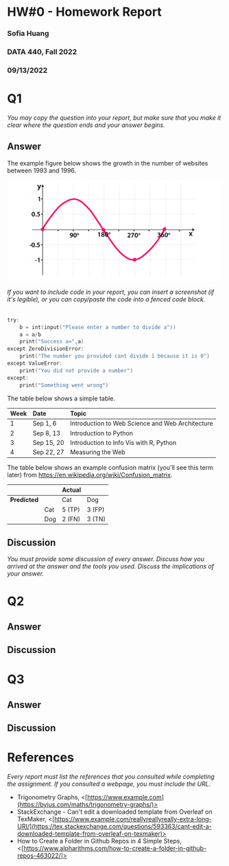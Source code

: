 # HW#0 - Homework Report
### Sofia Huang
### DATA 440, Fall 2022
### 09/13/2022

# Q1

*You may copy the question into your report, but make sure that you make it clear where the question ends and your answer begins.*

## Answer

The example figure below shows the growth in the number of websites between 1993 and 1996.

![\label{fig:sine-graph}](hw0/report/Sine-Graph.png)

*If you want to include code in your report, you can insert a screenshot (if it's legible), or you can copy/paste the code into a fenced code block.*

```a = 1

try:
    b = int(input("Please enter a number to divide a"))
    a = a/b
    print("Success a=",a)
except ZeroDivisionError:
    print("The number you provided cant divide 1 because it is 0")
except ValueError:
    print("You did not provide a number")
except:
    print("Something went wrong")
```

The table below shows a simple table.  

|Week|Date|Topic|
|:---|:---|:---|
|1|Sep 1, 6|Introduction to Web Science and Web Architecture|
|2|Sep 8, 13|Introduction to Python|
|3|Sep 15, 20|Introduction to Info Vis with R, Python|
|4|Sep 22, 27|Measuring the Web|

The table below shows an example confusion matrix (you'll see this term later) from <https://en.wikipedia.org/wiki/Confusion_matrix>.

| | |Actual||
|---|---|---|---|
|**Predicted**| |Cat|Dog|
| |Cat|5 (TP)|3 (FP)|
| |Dog|2 (FN)|3 (TN)|

## Discussion

*You must provide some discussion of every answer. Discuss how you arrived at the answer and the tools you used. Discuss the implications of your answer.*

# Q2

## Answer

## Discussion

# Q3

## Answer

## Discussion

# References

*Every report must list the references that you consulted while completing the assignment. If you consulted a webpage, you must include the URL.*

* Trigonometry Graphs, <[https://www.example.com](https://byjus.com/maths/trigonometry-graphs/)>
* StackExchange - Can't edit a downloaded template from Overleaf on TexMaker, <[https://www.example.com/reallyreallyreally-extra-long-URI/](https://tex.stackexchange.com/questions/593363/cant-edit-a-downloaded-template-from-overleaf-on-texmaker)>
* How to Create a Folder in Github Repos in 4 Simple Steps, <[https://www.alpharithms.com/how-to-create-a-folder-in-github-repos-463022/]>
